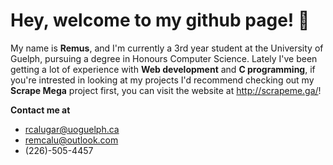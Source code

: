 # Hey, welcome to my github page! 👋

My name is **Remus**, and I'm currently a 3rd year student at the University of Guelph, pursuing a degree in Honours Computer Science. Lately I've been getting a lot of experience with **Web development** and **C programming**, if you're intrested in looking at my projects I'd recommend checking out my **Scrape Mega** project first, you can visit the website at http://scrapeme.ga/!

**Contact me at**
* rcalugar@uoguelph.ca
* remcalu@outlook.com
* (226)-505-4457
